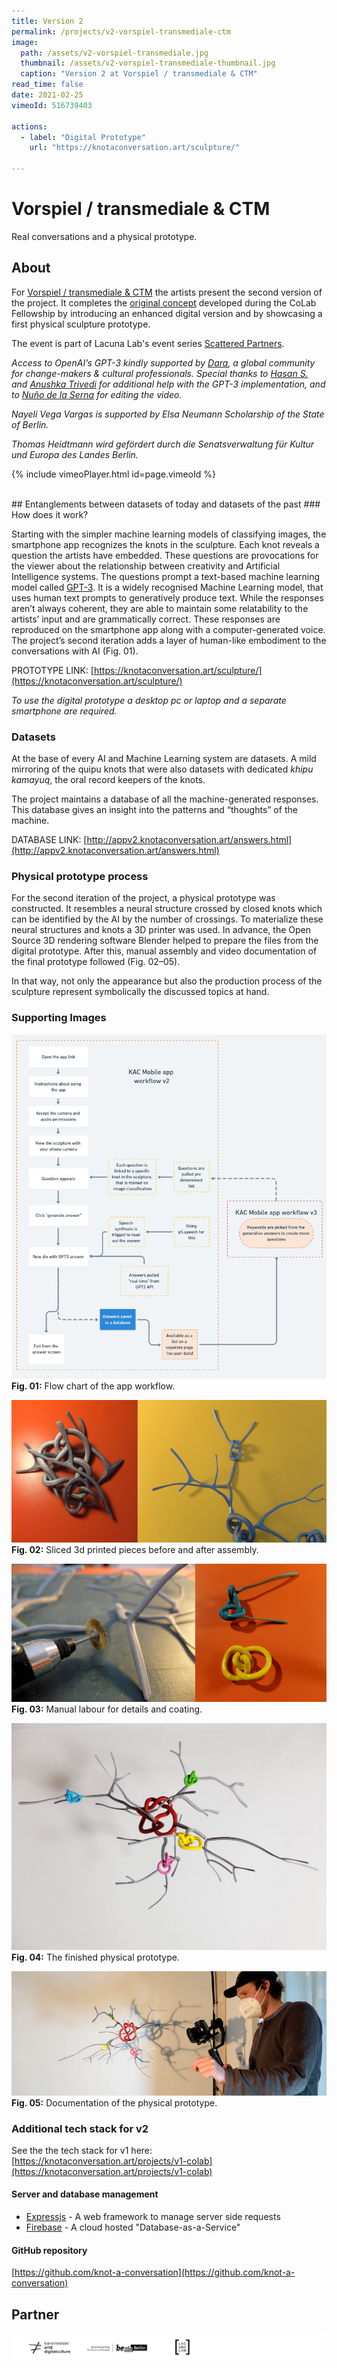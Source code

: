 ```yaml
---
title: Version 2
permalink: /projects/v2-vorspiel-transmediale-ctm
image: 
  path: /assets/v2-vorspiel-transmediale.jpg
  thumbnail: /assets/v2-vorspiel-transmediale-thumbnail.jpg
  caption: "Version 2 at Vorspiel / transmediale & CTM"
read_time: false
date: 2021-02-25
vimeoId: 516739403

actions:
  - label: "Digital Prototype"
    url: "https://knotaconversation.art/sculpture/"

---
```


# Vorspiel / transmediale & CTM
Real conversations and a physical prototype.

## About
For [Vorspiel / transmediale & CTM](https://vorspiel.berlin/) the artists present the second version of the project. It completes the [original concept](https://befantastic.in/2020/11/16/knot-a-conversation/) developed during the CoLab Fellowship by introducing an enhanced digital version and by showcasing a first physical sculpture prototype. 

The event is part of Lacuna Lab's event series [Scattered Partners](https://lacunalab.org/events/transmediale-vorspiel-2021-or-scattered-partners).

*Access to OpenAI’s GPT-3 kindly supported by [Dara](https://www.dara.network/), a global community for change-makers & cultural professionals. Special thanks to [Hasan S.](https://curiouswala.com/) and [Anushka Trivedi](https://instagram.com/ophelia.game) for additional help with the GPT-3 implementation, and to [Nuño de la Serna](https://action-io.com/) for editing the video.*

*Nayeli Vega Vargas is supported by Elsa Neumann Scholarship of the State of Berlin.*

*Thomas Heidtmann wird gefördert durch die Senatsverwaltung für Kultur und Europa des Landes Berlin.*

{% include vimeoPlayer.html id=page.vimeoId %}

<br />
## Entanglements between datasets of today and datasets of the past
### How does it work?

Starting with the simpler machine learning models of classifying images, the smartphone app recognizes the knots in the sculpture. Each knot reveals a question the artists have embedded. These questions are provocations for the viewer about the relationship between creativity and Artificial Intelligence systems. The questions prompt a text-based machine learning model called [GPT-3](https://github.com/openai/gpt-3). It is a widely recognised Machine Learning model, that uses human text prompts to generatively produce text. While the responses aren’t always coherent, they are able to maintain some relatability to the artists’ input and are grammatically correct. These responses are reproduced on the smartphone app along with a computer-generated voice. The project’s second iteration adds a layer of human-like embodiment to the conversations with AI (Fig. 01).

PROTOTYPE LINK: [https://knotaconversation.art/sculpture/](https://knotaconversation.art/sculpture/)

*To use the digital prototype a desktop pc or laptop and a separate smartphone are required.*

### Datasets
 
At the base of every AI and Machine Learning system are datasets. A mild mirroring of the quipu knots that were also datasets with dedicated *khipu kamayuq*, the oral record keepers of the knots. 

The project maintains a database of all the machine-generated responses. This database gives an insight into the patterns and “thoughts” of the machine.

DATABASE LINK: [http://appv2.knotaconversation.art/answers.html](http://appv2.knotaconversation.art/answers.html)

### Physical prototype process

For the second iteration of the project, a physical prototype was constructed. It resembles a neural structure crossed by closed knots which can be identified by the AI by the number of crossings. To materialize these neural structures and knots a 3D printer was used. In advance, the Open Source 3D rendering software Blender helped to prepare the files from the digital prototype. After this, manual assembly and video documentation of the final prototype followed (Fig. 02–05).

In that way, not only the appearance but also the production process of the sculpture represent symbolically the discussed topics at hand.


### Supporting Images
![](/assets/v2-flowchart.jpg)
**Fig. 01:** Flow chart of the app workflow.

![](/assets/v2-physical-prototype-pieces.jpg)
**Fig. 02:** Sliced 3d printed pieces before and after assembly.

![](/assets/v2-physical-prototype-pieces-manual-labour.jpg)
**Fig. 03:** Manual labour for details and coating.

![](/assets/v2-physical-prototype-finished.jpg)
**Fig. 04:** The finished physical prototype. 

![](/assets/v2-docu-process.jpg)
**Fig. 05:** Documentation of the physical prototype.


### Additional tech stack for v2 
See the the tech stack for v1 here: [https://knotaconversation.art/projects/v1-colab](https://knotaconversation.art/projects/v1-colab)

#### Server and database management
- [Expressjs](https://expressjs.com/) - A web framework to manage server side requests
- [Firebase](https://firebase.google.com/docs/database) - A cloud hosted "Database-as-a-Service"

#### GitHub repository
 [https://github.com/knot-a-conversation](https://github.com/knot-a-conversation)
 
## Partner

![](/assets/logos/v2-logos.png)